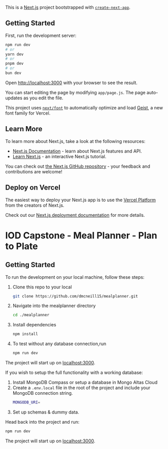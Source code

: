 This is a [Next.js](https://nextjs.org) project bootstrapped with [`create-next-app`](https://nextjs.org/docs/app/api-reference/cli/create-next-app).

## Getting Started

First, run the development server:

```bash
npm run dev
# or
yarn dev
# or
pnpm dev
# or
bun dev
```

Open [http://localhost:3000](http://localhost:3000) with your browser to see the result.

You can start editing the page by modifying `app/page.js`. The page auto-updates as you edit the file.

This project uses [`next/font`](https://nextjs.org/docs/app/building-your-application/optimizing/fonts) to automatically optimize and load [Geist](https://vercel.com/font), a new font family for Vercel.

## Learn More

To learn more about Next.js, take a look at the following resources:

- [Next.js Documentation](https://nextjs.org/docs) - learn about Next.js features and API.
- [Learn Next.js](https://nextjs.org/learn) - an interactive Next.js tutorial.

You can check out [the Next.js GitHub repository](https://github.com/vercel/next.js) - your feedback and contributions are welcome!

## Deploy on Vercel

The easiest way to deploy your Next.js app is to use the [Vercel Platform](https://vercel.com/new?utm_medium=default-template&filter=next.js&utm_source=create-next-app&utm_campaign=create-next-app-readme) from the creators of Next.js.

Check out our [Next.js deployment documentation](https://nextjs.org/docs/app/building-your-application/deploying) for more details.

# IOD Capstone - Meal Planner - Plan to Plate

## Getting Started

To run the development on your local machine, follow these steps:

1. Clone this repo to your local

   ```bash
   git clone https://github.com/dmcneill15/mealplanner.git
   ```

2. Navigate into the mealplanner directory

   ```bash
   cd ./mealplanner
   ```

3. Install dependencies
   ```bash
   npm install
   ```
4. To test without any database connection,run

   ```bash
   npm run dev
   ```

The project will start up on [localhost:3000](http://localhost:3000).

If you wish to setup the full functionality with a working database:

1. Install MongoDB Compass or setup a database in Mongo Altas Cloud
2. Create a `.env.local` file in the root of the project and include your MongoDB connection string.
   ```bash
   MONGODB_URI=
   ```
3. Set up schemas & dummy data.

Head back into the project and run:

```bash
npm run dev
```

The project will start up on [localhost:3000](http://localhost:3000).
